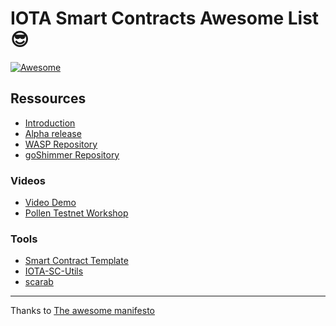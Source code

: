 
# IOTA Smart Contracts Awesome List 😎

[![Awesome](https://awesome.re/badge.svg)](https://awesome.re)

## Ressources
* [Introduction](https://blog.iota.org/an-introduction-to-iota-smart-contracts-16ea6f247936/)
* [Alpha release](https://blog.iota.org/iota-smart-contracts-pre-alpha-released-40efad27994b)
* [WASP Repository](https://github.com/iotaledger/wasp)
* [goShimmer Repository](https://github.com/iotaledger/goshimmer)

### Videos
* [Video Demo](https://www.youtube.com/watch?v=iOkI4UHOMqY)
* [Pollen Testnet Workshop](https://www.youtube.com/watch?v=b2T1mENSwBU)


### Tools
* [Smart Contract Template](https://github.com/brunoamancio/IOTA-SmartContracts)
* [IOTA-SC-Utils](https://github.com/brunoamancio/IOTA-SC-Utils)
* [scarab](https://github.com/l1h3r/scarab)


--- 
Thanks to [The awesome manifesto](https://github.com/sindresorhus/awesome/blob/main/awesome.md)
